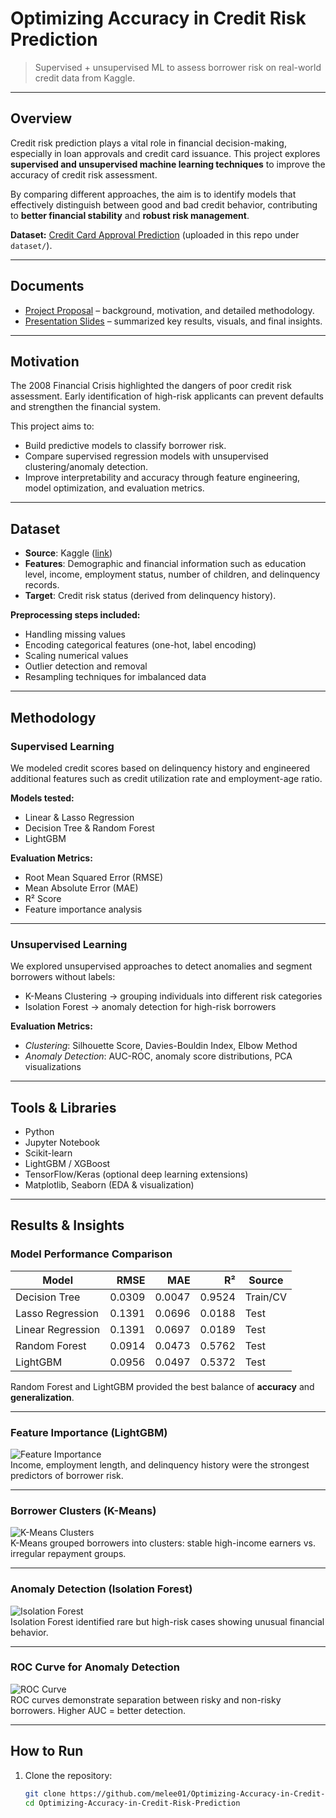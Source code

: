 # Optimizing Accuracy in Credit Risk Prediction  

> Supervised + unsupervised ML to assess borrower risk on real-world credit data from Kaggle.  

---

## Overview  
Credit risk prediction plays a vital role in financial decision-making, especially in loan approvals and credit card issuance. This project explores **supervised and unsupervised machine learning techniques** to improve the accuracy of credit risk assessment.  

By comparing different approaches, the aim is to identify models that effectively distinguish between good and bad credit behavior, contributing to **better financial stability** and **robust risk management**.  

**Dataset:** [Credit Card Approval Prediction](https://www.kaggle.com/datasets/rikdifos/credit-card-approval-prediction) (uploaded in this repo under `dataset/`).  

---

## Documents  
- [Project Proposal](./documents/credit_risk_prediction_proposal.pdf) – background, motivation, and detailed methodology.  
- [Presentation Slides](./documents/project_presentation_slides.pdf) – summarized key results, visuals, and final insights.  

---

## Motivation  
The 2008 Financial Crisis highlighted the dangers of poor credit risk assessment. Early identification of high-risk applicants can prevent defaults and strengthen the financial system.  

This project aims to:  
- Build predictive models to classify borrower risk.  
- Compare supervised regression models with unsupervised clustering/anomaly detection.  
- Improve interpretability and accuracy through feature engineering, model optimization, and evaluation metrics.  

---

## Dataset  
- **Source**: Kaggle ([link](https://www.kaggle.com/datasets/rikdifos/credit-card-approval-prediction))  
- **Features**: Demographic and financial information such as education level, income, employment status, number of children, and delinquency records.  
- **Target**: Credit risk status (derived from delinquency history).  

**Preprocessing steps included:**  
- Handling missing values  
- Encoding categorical features (one-hot, label encoding)  
- Scaling numerical values  
- Outlier detection and removal  
- Resampling techniques for imbalanced data  

---

## Methodology  

### Supervised Learning  
We modeled credit scores based on delinquency history and engineered additional features such as credit utilization rate and employment-age ratio.  

**Models tested:**  
- Linear & Lasso Regression  
- Decision Tree & Random Forest  
- LightGBM  

**Evaluation Metrics:**  
- Root Mean Squared Error (RMSE)  
- Mean Absolute Error (MAE)  
- R² Score  
- Feature importance analysis  

---

### Unsupervised Learning  
We explored unsupervised approaches to detect anomalies and segment borrowers without labels:  

- K-Means Clustering → grouping individuals into different risk categories  
- Isolation Forest → anomaly detection for high-risk borrowers  

**Evaluation Metrics:**  
- *Clustering*: Silhouette Score, Davies-Bouldin Index, Elbow Method  
- *Anomaly Detection*: AUC-ROC, anomaly score distributions, PCA visualizations  

---

## Tools & Libraries  
- Python  
- Jupyter Notebook  
- Scikit-learn  
- LightGBM / XGBoost  
- TensorFlow/Keras (optional deep learning extensions)  
- Matplotlib, Seaborn (EDA & visualization)  

---

## Results & Insights  

### Model Performance Comparison  

| Model             | RMSE   | MAE   | R²    | Source   |
|-------------------|-------:|------:|------:|----------|
| Decision Tree     | 0.0309 | 0.0047 | 0.9524 | Train/CV |
| Lasso Regression  | 0.1391 | 0.0696 | 0.0188 | Test     |
| Linear Regression | 0.1391 | 0.0697 | 0.0189 | Test     |
| Random Forest     | 0.0914 | 0.0473 | 0.5762 | Test     |
| LightGBM          | 0.0956 | 0.0497 | 0.5372 | Test     |

Random Forest and LightGBM provided the best balance of **accuracy** and **generalization**.  

---

### Feature Importance (LightGBM)  
![Feature Importance](images/nb_image_03.svg)  
Income, employment length, and delinquency history were the strongest predictors of borrower risk.  

---

### Borrower Clusters (K-Means)  
![K-Means Clusters](images/nb_image_07.svg)  
K-Means grouped borrowers into clusters: stable high-income earners vs. irregular repayment groups.  

---

### Anomaly Detection (Isolation Forest)  
![Isolation Forest](images/nb_image_12.svg)  
Isolation Forest identified rare but high-risk cases showing unusual financial behavior.  

---

### ROC Curve for Anomaly Detection  
![ROC Curve](images/nb_image_15.svg)  
ROC curves demonstrate separation between risky and non-risky borrowers. Higher AUC = better detection.  

---

## How to Run  

1. Clone the repository:  
   ```bash
   git clone https://github.com/melee01/Optimizing-Accuracy-in-Credit-Risk-Prediction.git
   cd Optimizing-Accuracy-in-Credit-Risk-Prediction
